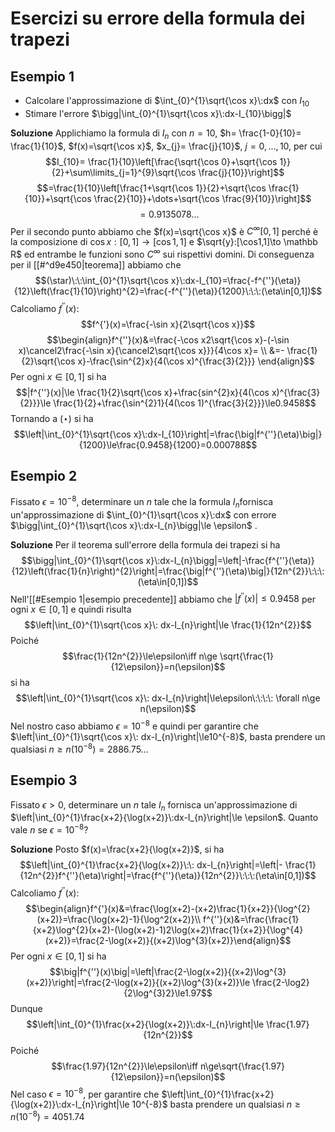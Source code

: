 # Esercizi su errore della formula dei trapezi

## Esempio 1

- Calcolare l'approssimazione di $\int_{0}^{1}\sqrt{\cos x}\:dx$ con $I_{10}$
- Stimare l'errore $\bigg|\int_{0}^{1}\sqrt{\cos x}\:dx-I_{10}\bigg|$ 

**Soluzione**
Applichiamo la formula di $I_{n}$ con $n=10$, $h= \frac{1-0}{10}= \frac{1}{10}$, $f(x)=\sqrt{\cos x}$, $x_{j}= \frac{j}{10}$, $j=0,\dots,10$, per cui $$I_{10}= \frac{1}{10}\left[\frac{\sqrt{\cos 0}+\sqrt{\cos 1}}{2}+\sum\limits_{j=1}^{9}\sqrt{\cos \frac{j}{10}}\right]$$ $$=\frac{1}{10}\left[\frac{1+\sqrt{\cos 1}}{2}+\sqrt{\cos \frac{1}{10}}+\sqrt{\cos \frac{2}{10}}+\dots+\sqrt{\cos \frac{9}{10}}\right]$$ $$=0.9135078\dots$$
Per il secondo punto abbiamo che $f(x)=\sqrt{\cos x}$ è $C^{\infty}[0,1]$ perché è la composizione di $\cos x:[0,1]\to[\cos 1,1]$ e $\sqrt{y}:[\cos1,1]\to \mathbb R$ ed entrambe le funzioni sono $C^{\infty}$ sui rispettivi domini. Di conseguenza per il [[#^d9e450|teorema]] abbiamo che $$(\star)\:\:\int_{0}^{1}\sqrt{\cos x}\:dx-I_{10}=\frac{-f^{''}(\eta)}{12}\left(\frac{1}{10}\right)^{2}=\frac{-f^{''}(\eta)}{1200}\:\:\:(\eta\in[0,1])$$
Calcoliamo $f^{''}(x)$:
 $$f^{'}(x)=\frac{-\sin x}{2\sqrt{\cos x}}$$ $$\begin{align}f^{''}(x)&=\frac{-\cos x2\sqrt{\cos x}-(-\sin x)\cancel2\frac{-\sin x}{\cancel2\sqrt{\cos x}}}{4\cos x}= \\
 &=- \frac{1}{2}\sqrt{\cos x}-\frac{\sin^{2}x}{4(\cos x)^{\frac{3}{2}}}
 \end{align}$$
 Per ogni $x\in[0,1]$ si ha $$|f^{''}(x)|\le \frac{1}{2}\sqrt{\cos x}+\frac{sin^{2}x}{4(\cos x)^{\frac{3}{2}}}\le \frac{1}{2}+\frac{\sin^{2}1}{4(\cos 1)^{\frac{3}{2}}}\le0.9458$$ 
 Tornando a $(\star)$ si ha $$\left|\int_{0}^{1}\sqrt{\cos x}\:dx-I_{10}\right|=\frac{\big|f^{''}(\eta)\big|}{1200}\le\frac{0.9458}{1200}=0.000788$$ 
## Esempio 2

Fissato $\epsilon=10^{-8}$, determinare un $n$ tale che la formula $I_{n}$fornisca un'approssimazione di $\int_{0}^{1}\sqrt{\cos x}\:dx$ con errore $\bigg|\int_{0}^{1}\sqrt{\cos x}\:dx-I_{n}\bigg|\le \epsilon$ .

**Soluzione**
Per il teorema sull'errore della formula dei trapezi si ha $$\bigg|\int_{0}^{1}\sqrt{\cos x}\:dx-I_{n}\bigg|=\left|-\frac{f^{''}(\eta)}{12}\left(\frac{1}{n}\right)^{2}\right|=\frac{\big|f^{''}(\eta)\big|}{12n^{2}}\:\:\:(\eta\in[0,1])$$ 
Nell'[[#Esempio 1|esempio precedente]] abbiamo che $|f^{''}(x)|\le0.9458$ per ogni $x\in[0,1]$ e quindi risulta $$\left|\int_{0}^{1}\sqrt{\cos x}\: dx-I_{n}\right|\le \frac{1}{12n^{2}}$$
Poiché $$\frac{1}{12n^{2}}\le\epsilon\iff n\ge \sqrt{\frac{1}{12\epsilon}}=n(\epsilon)$$ si ha $$\left|\int_{0}^{1}\sqrt{\cos x}\: dx-I_{n}\right|\le\epsilon\:\:\:\: \forall n\ge n(\epsilon)$$
Nel nostro caso abbiamo $\epsilon=10^{-8}$ e quindi per garantire che $\left|\int_{0}^{1}\sqrt{\cos x}\: dx-I_{n}\right|\le10^{-8}$, basta prendere un qualsiasi $n \ge n(10^{-8})=2886.75\dots$

## Esempio 3

Fissato $\epsilon > 0$, determinare un $n$ tale $I_n$ fornisca un'approssimazione di $\left|\int_{0}^{1}\frac{x+2}{\log(x+2)}\:dx-I_{n}\right|\le \epsilon$. Quanto vale $n$ se $\epsilon=10^{-8}$?

**Soluzione**
Posto $f(x)=\frac{x+2}{\log(x+2)}$, si ha $$\left|\int_{0}^{1}\frac{x+2}{\log(x+2)}\:\: dx-I_{n}\right|=\left|- \frac{1}{12n^{2}}f^{''}(\eta)\right|=\frac{f^{''}(\eta)}{12n^{2}}\:\:\:(\eta\in[0,1])$$ Calcoliamo $f^{''}(x)$:$$\begin{align}f^{'}(x)&=\frac{\log(x+2)-(x+2)\frac{1}{x+2}}{\log^{2}(x+2)}=\frac{\log(x+2)-1}{\log^2(x+2)}\\
f^{''}(x)&=\frac{\frac{1}{x+2}\log^{2}(x+2)-(\log(x+2)-1)2\log(x+2)\frac{1}{x+2}}{\log^{4}(x+2)}=\frac{2-\log(x+2)}{(x+2)\log^{3}(x+2)}\end{align}$$
Per ogni $x\in[0,1]$ si ha $$\big|f^{''}(x)\big|=\left|\frac{2-\log(x+2)}{(x+2)\log^{3}(x+2)}\right|=\frac{2-\log(x+2)}{(x+2)\log^{3}(x+2)}\le \frac{2-\log2}{2\log^{3}2}\le1.97$$
Dunque $$\left|\int_{0}^{1}\frac{x+2}{\log(x+2)}\:dx-I_{n}\right|\le \frac{1.97}{12n^{2}}$$
Poiché $$\frac{1.97}{12n^{2}}\le\epsilon\iff n\ge\sqrt{\frac{1.97}{12\epsilon}}=n(\epsilon)$$
Nel caso $\epsilon=10^{-8}$, per garantire che $\left|\int_{0}^{1}\frac{x+2}{\log(x+2)}\:dx-I_{n}\right|\le 10^{-8}$ basta prendere un qualsiasi $n\ge n(10^{-8})=4051.74$